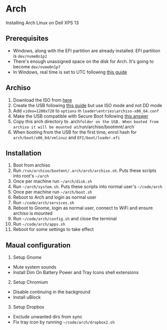 # Arch

Installing Arch Linux on Dell XPS 13

## Prerequisites

* Windows, along with the EFI partition are already installed. EFI partition is `dev/nvme0n1p2`
* There's enough unassigned space on the disk for Arch. It's going to become `dev/nvme0n1p7`
* In Windows, real time is set to UTC following [this guide](https://wiki.archlinux.org/index.php/Time#UTC_in_Windows)

## Archiso

1. Download the ISO from [here](https://www.archlinux.org/download/)
2. Create the USB following [this guide](https://wiki.archlinux.org/index.php/USB_flash_installation_media#Using_Rufus) but use ISO mode and not DD mode
3. Add `video=1280x720` to `options` in `loader\entries\archiso-x86_64.conf`
4. Make the USB compatible with Secure Boot following [this answer](https://unix.stackexchange.com/questions/320078/how-to-boot-arch-linux-installation-medium-with-secure-boot-enabled)
5. Copy this arch directory to .arch` folder on the USB. When booted from archiso it will be mounted at `/run/archiso/bootmnt/.arch`
6. When booting from the USB for the first time, enrol hash for `arch/boot/x86_64/vmlinuz` and `EFI/boot/loader.efi`

## Installation

1. Boot from archiso
2. Run `/run/archiso/bootmnt/.arch/arch/archiso.sh`. Puts these scripts into root's `~/arch`
3. Once per machine run `~/arch/disk.sh`
4. Run `~/arch/system.sh`. Puts these scripts into normal user's `~/code/arch`
5. Once per machine run `~/arch/boot.sh`
6. Reboot to Arch and login as normal user
7. Run `~/code/arch/services.sh`
8. Reboot to Gnome, login as normal user, connect to WiFi and ensure archiso is mounted
9. Run `~/code/arch/config.sh` and close the terminal
10. Run `~/code/arch/apps.sh`
11. Reboot for some settings to take effect

## Maual configuration

1. Setup Gnome
  - Mute system sounds
  - Install Dim On Battery Power and Tray Icons shell extensions
2. Setup Chromium
  - Disable continuing in the background
  - Install uBlock
3. Setup Dropbox
  - Exclude unwanted dirs from sync
  - Fix tray icon by running `~/code/arch/dropbox2.sh`


